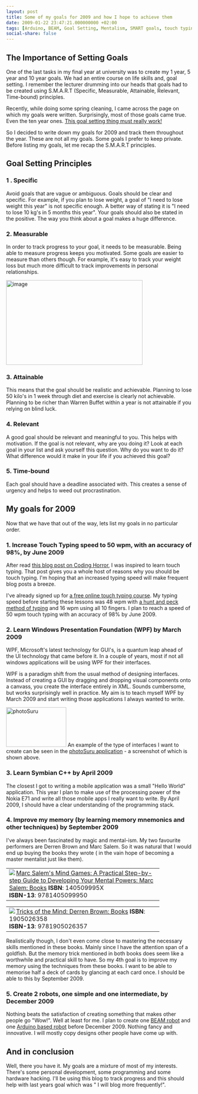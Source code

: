 ```yaml
---
layout: post
title: Some of my goals for 2009 and how I hope to achieve them
date: 2009-01-22 23:47:21.000000000 +02:00
tags: [Arduino, BEAM, Goal Setting, Mentalism, SMART goals, touch typing]
social-share: false
---
```


## The Importance of Setting Goals
One of the last tasks in my final year at university was to create my 1 year, 5 year and 10 year goals. We had an entire course on life skills and, goal setting. I remember the lecturer drumming into our heads that goals had to be created using S.M.A.R.T (Specific, Measurable, Attainable, Relevant, Time-bound) principles. 

Recently, while doing some spring cleaning, I came across the page on which my goals were written. Surprisingly, most of those goals came true. Even the ten year ones. <a href="http://www.lifemastering.com/en/harvard_school.html">This goal setting thing must really work!</a>

So I decided to write down my goals for 2009 and track them throughout the year. These are not all my goals. Some goals I prefer to keep private.
Before listing my goals, let me recap the S.M.A.R.T principles.


## Goal Setting Principles

### 1 . Specific
Avoid goals that are vague or ambiguous. Goals should be clear and specific. For example, if you plan to lose weight, a goal of "I need to lose weight this year" is not specific enough. A better way of stating it is "I need to lose 10 kg's in 5 months this year". 
Your goals should also be stated in the positive. The way you think about a goal makes a huge difference.

### 2. Measurable
In order to track progress to your goal, it needs to be measurable. Being able to measure progress keeps you motivated. Some goals are easier to measure than others though. For example, it's easy to track your weight loss but much more difficult to track improvements in personal relationships.

<a href="http://asifhamza.com/wp-content/uploads/2009/01/image.png"><img style="border-width:0;" height="229" alt="image" src="{{ site.baseurl }}/assets/image-thumb.png" width="370" border="0" /></a> 

### 3. Attainable
This means that the goal should be realistic and achievable. Planning to lose 50 kilo's in 1 week through diet and exercise is clearly not achievable. Planning to be richer than Warren Buffet within a year is not attainable if you relying on blind luck.


### 4. Relevant
A good goal should be relevant and meaningful to you. This helps with motivation. If the goal is not relevant, why are you doing it? Look at each goal in your list and ask yourself this question. Why do you want to do it? What difference would it make in your life if you achieved this goal?

### 5. Time-bound
Each goal should have a deadline associated with. This creates a sense of urgency and helps to weed out procrastination. 


## My goals for 2009
Now that we have that out of the way, lets list my goals in no particular order.

### 1. Increase Touch Typing speed to 50 wpm, with an accuracy of 98%, by June 2009
After read <a href="http://www.codinghorror.com/blog/archives/001188.html">this blog post on Coding Horror</a>, I was inspired to learn touch typing. That post gives you a whole host of reasons why you should be touch typing. I'm hoping that an increased typing speed will make frequent blog posts a breeze. 

I've already signed up for <a href="http://www.typingweb.com">a free online touch typing course</a>. My typing speed before starting these lessons was 48 wpm with <a href="http://en.wikipedia.org/wiki/Hunt_and_peck#Hunt_and_peck">a hunt and peck method of typing</a> and 16 wpm using all 10 fingers. I plan to reach a speed of 50 wpm touch typing with an accuracy of 98% by June 2009. 


### 2. Learn Windows Presentation Foundation (WPF) by March 2009
WPF, Microsoft's latest technology for GUI's, is a quantum leap ahead of the UI technology that came before it. In a couple of years, most if not all windows applications will be using WPF for their interfaces. 

WPF is a paradigm shift from the usual method of designing interfaces. Instead of creating a GUI by dragging and dropping visual components onto a canvass, you create the interface entirely in XML. Sounds cumbersome, but works surprisingly well in practice. My aim is to teach myself WPF by March 2009 and start writing those applications I always wanted to write. 

<a href="http://www.photosuru.com/"><img style="border-width:0;" height="107" alt="photoSuru" src="{{ site.baseurl }}/assets/clip-image001.gif" width="163" border="0" /></a>
An example of the type of interfaces I want to create can be seen in the <a href="http://www.photosuru.com/">photoSuru application</a> - a screenshot of which is shown above.

### 3. Learn Symbian C++ by April 2009
The closest I got to writing a mobile application was a small "Hello World" application. This year I plan to make use of the processing power of the Nokia E71 and write all those mobile apps I really want to write. By April 2009, I should have a clear understanding of the programming stack. 

### 4. Improve my memory (by learning memory mnemonics and other techniques) by September 2009
I've always been fascinated by magic and mental-ism. My two favourite performers are Derren Brown and Marc Salem. So it was natural that I would end up buying the books they wrote ( in the vain hope of becoming a master mentalist just like them).
<div class="wlWriterSmartContent" id="scid:7dc1bd33-94bd-46fd-a20b-0131235bcd47:d192c0b2-a8ec-4027-a862-57d22aef7d16" style="display:inline;float:none;margin:0;padding:0;">
<table cellspacing="0" cellpadding="2" width="400" border="0">
<tbody>
<tr>
<td valign="top" width="400">
<a title="Books" href="http://www.amazon.com/exec/obidos/ASIN/140509995X/assbl05-20"><img src="{{ site.baseurl }}/assets/140509995X.01.MZZZZZZZ.jpg" border="0" align="left" style="float:left;" />Marc Salem's Mind Games: A Practical Step-by-step Guide to Developing Your Mental Powers: Marc Salem: Books</a>
<b>ISBN</b>: 140509995X<br /><b>ISBN-13</b>: 9781405099950
</td>
</tr>
</tbody>
</table>
</div>

<div class="wlWriterSmartContent" id="scid:7dc1bd33-94bd-46fd-a20b-0131235bcd47:65429f56-00a8-4a1b-b9e4-dee9fd3831d1" style="display:inline;margin:0;padding:0;">
<table cellspacing="0" cellpadding="2" width="400" border="0">
<tbody>
<tr>
<td valign="top" width="400">
<a title="Books" href="http://www.amazon.com/exec/obidos/ASIN/1905026358/assbl05-20"><img src="{{ site.baseurl }}/assets/1905026358.01.MZZZZZZZ.jpg" border="0" align="left" style="float:left;" />Tricks of the Mind: Derren Brown: Books</a>
<b>ISBN</b>: 1905026358<br /><b>ISBN-13</b>: 9781905026357
</td>
</tr>
</tbody>
</table>
</div>

Realistically though, I don't even come close to mastering the necessary skills mentioned in these books. Mainly since I have the attention span of a goldfish. But the memory trick mentioned in both books does seem like a worthwhile and practical skill to have. So my 4th goal is to improve my memory using the techniques from these books. I want to be able to memorise half a deck of cards by glancing at each card once. I should be able to this by September 2009.

### 5. Create 2 robots, one simple and one intermediate, by December 2009

Nothing beats the satisfaction of creating something that makes other people go "Wow!". Well at least for me.
I plan to create one <a href="http://www.solarbotics.net/">BEAM robot</a> and one <a href="http://www.arduino.cc/">Arduino based robot</a> before December 2009. Nothing fancy and innovative. I will mostly copy designs other people have come up with.

## And in conclusion
Well, there you have it. My goals are a mixture of most of my interests. There's some personal development, some programming and some hardware hacking. I'll be using this blog to track progress and this should help with last years goal which was " I will blog more frequently!".

